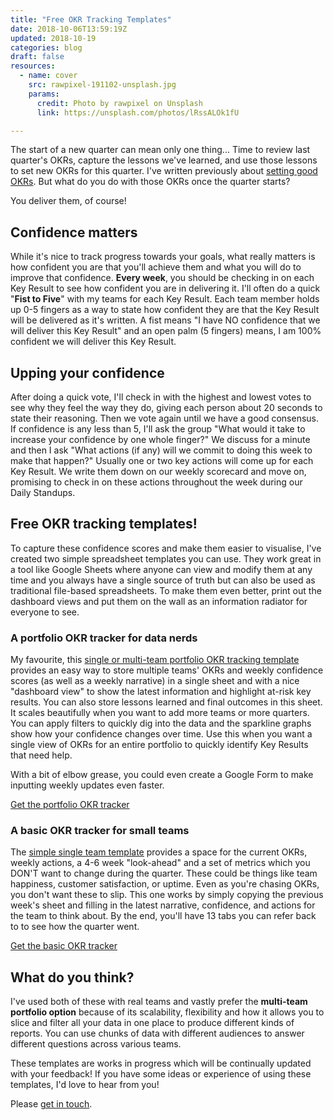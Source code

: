 ```yaml
---
title: "Free OKR Tracking Templates"
date: 2018-10-06T13:59:19Z
updated: 2018-10-19
categories: blog  
draft: false
resources:
  - name: cover
    src: rawpixel-191102-unsplash.jpg
    params:
      credit: Photo by rawpixel on Unsplash
      link: https://unsplash.com/photos/lRssALOk1fU

---
```


The start of a new quarter can mean only one thing... Time to review last quarter's OKRs, capture the lessons we've learned, and use those lessons to set new OKRs for this quarter. I've written previously about [setting good OKRs](/blog/running-an-okr-setting-workshop). But what do you do with those OKRs once the quarter starts?

You deliver them, of course!

## Confidence matters
While it's nice to track progress towards your goals, what really matters is how confident you are that you'll achieve them and what you will do to improve that confidence. **Every week**, you should be checking in on each Key Result to see how confident you are in delivering it. I'll often do a quick "**Fist to Five**" with my teams for each Key Result. Each team member holds up 0-5 fingers as a way to state how confident they are that the Key Result will be delivered as it's written. A fist means "I have NO confidence that we will deliver this Key Result" and an open palm (5 fingers) means, I am 100% confident we will deliver this Key Result.

## Upping your confidence
After doing a quick vote, I'll check in with the highest and lowest votes to see why they feel the way they do, giving each person about 20 seconds to state their reasoning. Then we vote again until we have a good consensus. If confidence is any less than 5, I'll ask the group "What would it take to increase your confidence by one whole finger?" We discuss for a minute and then I ask "What actions (if any) will we commit to doing this week to make that happen?" Usually one or two key actions will come up for each Key Result. We write them down on our weekly scorecard and move on, promising to check in on these actions throughout the week during our Daily Standups.

## Free OKR tracking templates!
To capture these confidence scores and make them easier to visualise, I've created two simple spreadsheet templates you can use. They work great in a tool like Google Sheets where anyone can view and modify them at any time and you always have a single source of truth but can also be used as traditional file-based spreadsheets. To make them even better, print out the dashboard views and put them on the wall as an information radiator for everyone to see.


### A portfolio OKR tracker for data nerds
My favourite, this [single or multi-team portfolio OKR tracking template](https://docs.google.com/spreadsheets/d/1i0Flbz6I5ChDqbmssberSDjONRrRWLhN0Ug1R-QCuHw/edit#gid=1099806960) provides an easy way to store multiple teams' OKRs and weekly confidence scores (as well as a weekly narrative) in a single sheet and with a nice "dashboard view" to show the latest information and highlight at-risk key results. You can also store lessons learned and final outcomes in this sheet. It scales beautifully when you want to add more teams or more quarters. You can apply filters to quickly dig into the data and the sparkline graphs show how your confidence changes over time. Use this when you want a single view of OKRs for an entire portfolio to quickly identify Key Results that need help.
 
With a bit of elbow grease, you could even create a Google Form to make inputting weekly updates even faster.

<a href="https://docs.google.com/spreadsheets/d/1i0Flbz6I5ChDqbmssberSDjONRrRWLhN0Ug1R-QCuHw/edit#gid=1099806960" class="btn btn-large btn-primary">Get the portfolio OKR tracker</a>

### A basic OKR tracker for small teams
The [simple single team template](https://docs.google.com/spreadsheets/d/11oc_gVInaBYuY_4zSddWR1x_2m0moOPmTfc7Ds3Dl5Y/edit#gid=0) provides a space for the current OKRs, weekly actions, a 4-6 week "look-ahead" and a set of metrics which you DON'T want to change during the quarter. These could be things like team happiness, customer satisfaction, or uptime. Even as you're chasing OKRs, you don't want these to slip. This one works by simply copying the previous week's sheet and filling in the latest narrative, confidence, and actions for the team to think about. By the end, you'll have 13 tabs you can refer back to to see how the quarter went.

<a href="https://docs.google.com/spreadsheets/d/11oc_gVInaBYuY_4zSddWR1x_2m0moOPmTfc7Ds3Dl5Y/edit#gid=0" class="btn btn-large btn-primary">Get the basic OKR tracker</a>

## What do you think?
I've used both of these with real teams and vastly prefer the **multi-team portfolio option** because of its scalability, flexibility and how it allows you to slice and filter all your data in one place to produce different kinds of reports. You can use chunks of data with different audiences to answer different questions across various teams.

These templates are works in progress which will be continually updated with your feedback! If you have some ideas or experience of using these templates, I'd love to hear from you! 

Please [get in touch](/contact).

